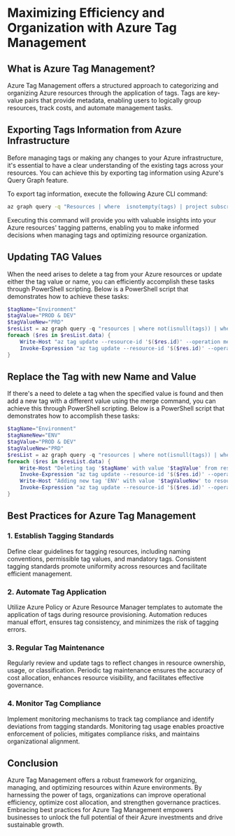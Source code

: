 # Maximizing Efficiency and Organization with Azure Tag Management

## What is Azure Tag Management?

Azure Tag Management offers a structured approach to categorizing and organizing Azure resources through the application of tags. Tags are key-value pairs that provide metadata, enabling users to logically group resources, track costs, and automate management tasks.

## Exporting Tags Information from Azure Infrastructure

Before managing tags or making any changes to your Azure infrastructure, it's essential to have a clear understanding of the existing tags across your resources. You can achieve this by exporting tag information using Azure's Query Graph feature.

To export tag information, execute the following Azure CLI command:

```bash
az graph query -q "Resources | where  isnotempty(tags) | project subscriptionId,tags | mvexpand tags | summarize count() by Tags=dynamic_to_json(tags),subscriptionId | order by count_"

```
Executing this command will provide you with valuable insights into your Azure resources' tagging patterns, enabling you to make informed decisions when managing tags and optimizing resource organization.

## Updating TAG Values

When the need arises to delete a tag from your Azure resources or update either the tag value or name, you can efficiently accomplish these tasks through PowerShell scripting. Below is a PowerShell script that demonstrates how to achieve these tasks:

```powershell
$tagName="Environment"
$tagValue="PROD & DEV"
$tagValueNew="PRD"
$resList = az graph query -q "resources | where not(isnull(tags)) | where tags != '{}' | project id,tags | union resourcecontainers | where not(isnull(tags)) | where tags != '{}' | project id,tags | where ['tags'] contains '$tagValue' and ['tags']  contains '$tagName'" | convertfrom-json
foreach ($res in $resList.data) {
    Write-Host "az tag update --resource-id '$($res.id)' --operation merge --tags $($tagName)=$($tagValueNew)"
    Invoke-Expression "az tag update --resource-id '$($res.id)' --operation merge --tags $($tagName)=$($tagValueNew)"
}


```


## Replace the Tag with new Name and Value

If there's a need to delete a tag when the specified value is found and then add a new tag with a different value using the merge command, you can achieve this through PowerShell scripting. Below is a PowerShell script that demonstrates how to accomplish these tasks:

```powershell
$tagName="Environment"
$tagNameNew="ENV"
$tagValue="PROD & DEV"
$tagValueNew="PRD"
$resList = az graph query -q "resources | where not(isnull(tags)) | where tags != '{}' | project id,tags | union resourcecontainers | where not(isnull(tags)) | where tags != '{}' | project id,tags | where ['tags'] contains '$tagValue' and ['tags'] contains '$tagName'" | convertfrom-json
foreach ($res in $resList.data) {
    Write-Host "Deleting tag '$tagName' with value '$tagValue' from resource '$($res.id)'"
    Invoke-Expression "az tag update --resource-id '$($res.id)' --operation delete --tags $($tagName)=$($tagValue)"
    Write-Host "Adding new tag 'ENV' with value '$tagValueNew' to resource '$($res.id)'"
    Invoke-Expression "az tag update --resource-id '$($res.id)' --operation merge --tags $($tagNameNew)=$($tagValueNew)"
}


```

## Best Practices for Azure Tag Management

### 1. Establish Tagging Standards

Define clear guidelines for tagging resources, including naming conventions, permissible tag values, and mandatory tags. Consistent tagging standards promote uniformity across resources and facilitate efficient management.

### 2. Automate Tag Application

Utilize Azure Policy or Azure Resource Manager templates to automate the application of tags during resource provisioning. Automation reduces manual effort, ensures tag consistency, and minimizes the risk of tagging errors.

### 3. Regular Tag Maintenance

Regularly review and update tags to reflect changes in resource ownership, usage, or classification. Periodic tag maintenance ensures the accuracy of cost allocation, enhances resource visibility, and facilitates effective governance.

### 4. Monitor Tag Compliance

Implement monitoring mechanisms to track tag compliance and identify deviations from tagging standards. Monitoring tag usage enables proactive enforcement of policies, mitigates compliance risks, and maintains organizational alignment.

## Conclusion

Azure Tag Management offers a robust framework for organizing, managing, and optimizing resources within Azure environments. By harnessing the power of tags, organizations can improve operational efficiency, optimize cost allocation, and strengthen governance practices. Embracing best practices for Azure Tag Management empowers businesses to unlock the full potential of their Azure investments and drive sustainable growth.
